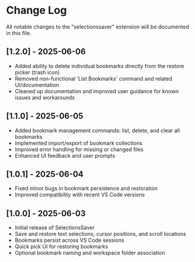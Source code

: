 # Change Log

All notable changes to the "selectionssaver" extension will be documented in this file.

## [1.2.0] - 2025-06-06

- Added ability to delete individual bookmarks directly from the restore picker (trash icon)
- Removed non-functional 'List Bookmarks' command and related UI/documentation
- Cleaned up documentation and improved user guidance for known issues and workarounds

## [1.1.0] - 2025-06-05

- Added bookmark management commands: list, delete, and clear all bookmarks
- Implemented import/export of bookmark collections
- Improved error handling for missing or changed files
- Enhanced UI feedback and user prompts

## [1.0.1] - 2025-06-04

- Fixed minor bugs in bookmark persistence and restoration
- Improved compatibility with recent VS Code versions

## [1.0.0] - 2025-06-03

- Initial release of SelectionsSaver
- Save and restore text selections, cursor positions, and scroll locations
- Bookmarks persist across VS Code sessions
- Quick pick UI for restoring bookmarks
- Optional bookmark naming and workspace folder association
